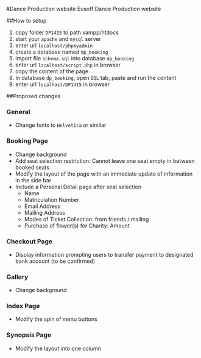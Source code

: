 #Dance Production website
Eusoff Dance Production website

##How to setup
1. copy folder `DP1415` to path xampp/htdocs
2. start your `apache` and `mysql` server
3. enter url `localhost/phpmyadmin`
4. create a database named `dp_booking`
5. import file `schema.sql` into database `dp_booking`
6. enter url `localhost/script.php` in browser
7. copy the content of the page 
8. In database `dp_booking`, open `SQL` tab, paste and run the content
9. enter url `localhost/DP1415` in browser

##Proposed changes
### General
* Change fonts to `Helvetica` or similar
### Booking Page
* Change background
* Add seat selection restriction: Cannot leave one seat empty in between booked seats
* Modify the layout of the page with an immediate update of information in the side bar
* Include a Personal Detail page after seat selection
  *  Name
  *  Matriculation Number
  *  Email Address
  *  Mailing Address
  *  Modes of Ticket Collection: from friends / mailing
  *  Purchase of flower(s) for Charity: Amount
### Checkout Page
* Display information prompting users to transfer payment to designated bank account (to be confirmed)
### Gallery
* Change background
### Index Page
* Modify the spin of menu buttons
### Synopsis Page
* Modify the layout into one column  
